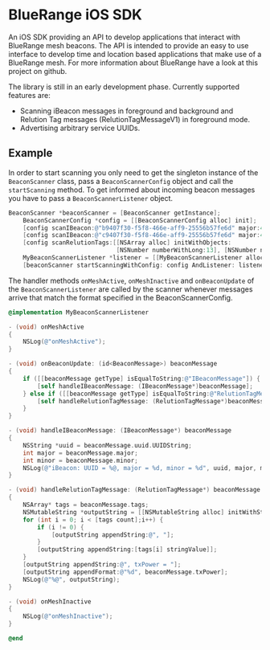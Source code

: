 # BlueRange iOS SDK
An iOS SDK providing an API to develop applications that interact with BlueRange mesh beacons. The API is intended to provide an easy to use interface to develop time and location based applications that make use of a BlueRange mesh. For more information about BlueRange have a look at this project on github.

The library is still in an early development phase. Currently supported features are:
- Scanning iBeacon messages in foreground and background and Relution Tag messages (RelutionTagMessageV1) in foreground mode.
- Advertising arbitrary service UUIDs.

## Example
In order to start scanning you only need to get the singleton instance of the ```BeaconScanner``` class, pass a ```BeaconScannerConfig``` object and call the ```startScanning``` method. To get informed about incoming beacon messages you have to pass a ```BeaconScannerListener``` object.
```objective-c
BeaconScanner *beaconScanner = [BeaconScanner getInstance];
    BeaconScannerConfig *config = [[BeaconScannerConfig alloc] init];
    [config scanIBeacon:@"b9407f30-f5f8-466e-aff9-25556b57fe6d" major:45 minor:1];
    [config scanIBeacon:@"c9407f30-f5f8-466e-aff9-25556b57fe6d" major:46 minor:2];
    [config scanRelutionTags:[[NSArray alloc] initWithObjects:
                              [NSNumber numberWithLong:13], [NSNumber numberWithLong:2], nil]];
    MyBeaconScannerListener *listener = [[MyBeaconScannerListener alloc] init];
    [beaconScanner startScanningWithConfig: config AndListener: listener];
```

The handler methods ```onMeshActive```, ```onMeshInactive``` and ```onBeaconUpdate``` of the ```BeaconScannerListener``` are called by the scanner whenever messages arrive that match the format specified in the BeaconScannerConfig.
```objective-c
@implementation MyBeaconScannerListener

- (void) onMeshActive
{
    NSLog(@"onMeshActive");
}

- (void) onBeaconUpdate: (id<BeaconMessage>) beaconMessage
{
    if ([[beaconMessage getType] isEqualToString:@"IBeaconMessage"]) {
        [self handleIBeaconMessage: (IBeaconMessage*)beaconMessage];
    } else if ([[beaconMessage getType] isEqualToString:@"RelutionTagMessageV1"]) {
        [self handleRelutionTagMessage: (RelutionTagMessage*)beaconMessage];
    }
}

- (void) handleIBeaconMessage: (IBeaconMessage*) beaconMessage
{
    NSString *uuid = beaconMessage.uuid.UUIDString;
    int major = beaconMessage.major;
    int minor = beaconMessage.minor;
    NSLog(@"iBeacon: UUID = %@, major = %d, minor = %d", uuid, major, minor);
}

- (void) handleRelutionTagMessage: (RelutionTagMessage*) beaconMessage
{
    NSArray* tags = beaconMessage.tags;
    NSMutableString *outputString = [[NSMutableString alloc] initWithString:@"RelutionTagMessageV1: tags = "];
    for (int i = 0; i < [tags count];i++) {
        if (i != 0) {
            [outputString appendString:@", "];
        }
        [outputString appendString:[tags[i] stringValue]];
    }
    [outputString appendString:@", txPower = "];
    [outputString appendFormat:@"%d", beaconMessage.txPower];
    NSLog(@"%@", outputString);
}

- (void) onMeshInactive
{
    NSLog(@"onMeshInactive");
}

@end
```
